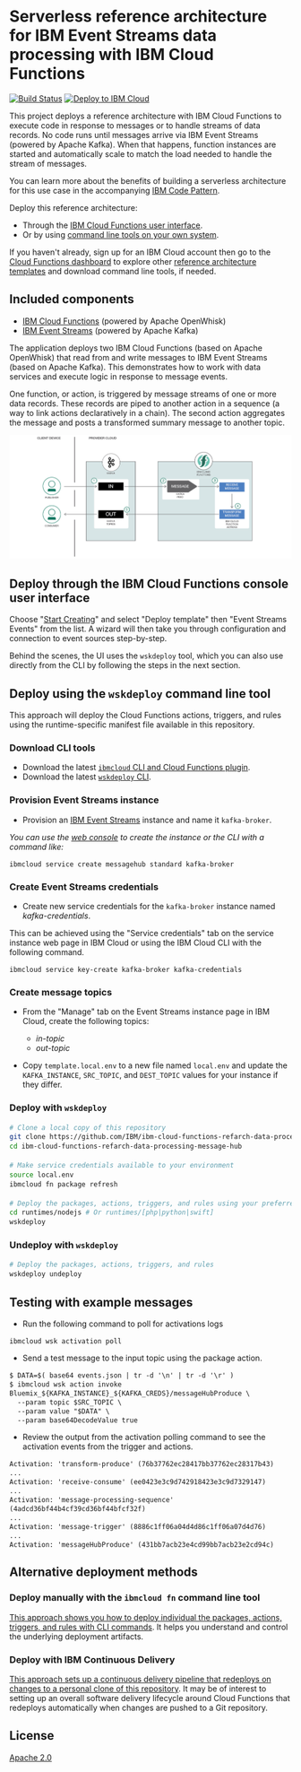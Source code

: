# Serverless reference architecture for IBM Event Streams data processing with IBM Cloud Functions

[![Build Status](https://travis-ci.org/IBM/ibm-cloud-functions-refarch-data-processing-message-hub.svg?branch=master)](https://travis-ci.org/IBM/ibm-cloud-functions-refarch-data-processing-message-hub)
[![Deploy to IBM Cloud](https://bluemix.net/deploy/button.png)](https://bluemix.net/deploy?repository=https://github.com/IBM/ibm-cloud-functions-refarch-data-processing-message-hub)

This project deploys a reference architecture with IBM Cloud Functions to execute code in response to messages or to handle streams of data records. No code runs until messages arrive via IBM Event Streams (powered by Apache Kafka). When that happens, function instances are started and automatically scale to match the load needed to handle the stream of messages.

You can learn more about the benefits of building a serverless architecture for this use case in the accompanying [IBM Code Pattern](https://developer.ibm.com/code/patterns/respond-messages-handle-streams/).

Deploy this reference architecture:

- Through the [IBM Cloud Functions user interface](#deploy-through-the-ibm-cloud-functions-console-user-interface).
- Or by using [command line tools on your own system](#deploy-using-the-wskdeploy-command-line-tool).

If you haven't already, sign up for an IBM Cloud account then go to the [Cloud Functions dashboard](https://console.bluemix.net/openwhisk/) to explore other [reference architecture templates](https://github.com/topics/ibm-cloud-functions-refarch) and download command line tools, if needed.

## Included components

- [IBM Cloud Functions](https://cloud.ibm.com/openwhisk) (powered by Apache OpenWhisk)
- [IBM Event Streams](https://cloud.ibm.com/catalog/services/event-streams) (powered by Apache Kafka)

The application deploys two IBM Cloud Functions (based on Apache OpenWhisk) that read from and write messages to IBM Event Streams (based on Apache Kafka). This demonstrates how to work with data services and execute logic in response to message events.

One function, or action, is triggered by message streams of one or more data records. These records are piped to another action in a sequence (a way to link actions declaratively in a chain). The second action aggregates the message and posts a transformed summary message to another topic.

![Sample Architecture](img/refarch-data-processing-message-hub.png)

## Deploy through the IBM Cloud Functions console user interface

Choose "[Start Creating](https://console.bluemix.net/openwhisk/create)" and select "Deploy template" then "Event Streams Events" from the list. A wizard will then take you through configuration and connection to event sources step-by-step.

Behind the scenes, the UI uses the `wskdeploy` tool, which you can also use directly from the CLI by following the steps in the next section.

## Deploy using the `wskdeploy` command line tool

This approach will deploy the Cloud Functions actions, triggers, and rules using the runtime-specific manifest file available in this repository.

### Download CLI tools

- Download the latest [`ibmcloud` CLI and Cloud Functions plugin](https://cloud.ibm.com/openwhisk/learn/cli).
- Download the latest [`wskdeploy` CLI](https://github.com/apache/incubator-openwhisk-wskdeploy/releases).
### Provision Event Streams instance

- Provision an [IBM Event Streams](https://cloud.ibm.com/catalog/services/event-streams) instance and name it `kafka-broker`.  

*You can use the [web console](https://cloud.ibm.com/catalog/services/event-streams) to create the instance or the CLI with a command like:*

```
ibmcloud service create messagehub standard kafka-broker
```
### Create Event Streams credentials

- Create new service credentials for the `kafka-broker` instance named  _kafka-credentials_.

This can be achieved using the "Service credentials" tab on the service instance web page in IBM Cloud or using the IBM Cloud CLI with the following command.

```
ibmcloud service key-create kafka-broker kafka-credentials
```

### Create message topics

- From the "Manage" tab on the Event Streams instance page in IBM Cloud, create the following topics:
  - _in-topic_ 
  - _out-topic_

- Copy `template.local.env` to a new file named `local.env` and update the `KAFKA_INSTANCE`, `SRC_TOPIC`, and `DEST_TOPIC` values for your instance if they differ.

### Deploy with `wskdeploy`

```bash
# Clone a local copy of this repository
git clone https://github.com/IBM/ibm-cloud-functions-refarch-data-processing-message-hub.git
cd ibm-cloud-functions-refarch-data-processing-message-hub

# Make service credentials available to your environment
source local.env
ibmcloud fn package refresh

# Deploy the packages, actions, triggers, and rules using your preferred language
cd runtimes/nodejs # Or runtimes/[php|python|swift]
wskdeploy
```

### Undeploy with `wskdeploy`

```bash
# Deploy the packages, actions, triggers, and rules
wskdeploy undeploy
```

## Testing with example messages

- Run the following command to poll for activations logs

```
ibmcloud wsk activation poll
```

- Send a test message to the input topic using the package action.

```
$ DATA=$( base64 events.json | tr -d '\n' | tr -d '\r' )
$ ibmcloud wsk action invoke Bluemix_${KAFKA_INSTANCE}_${KAFKA_CREDS}/messageHubProduce \
  --param topic $SRC_TOPIC \
  --param value "$DATA" \
  --param base64DecodeValue true
```

- Review the output from the activation polling command to see the activation events from the trigger and actions.

```
Activation: 'transform-produce' (76b37762ec28417bb37762ec28317b43)
...
Activation: 'receive-consume' (ee0423e3c9d742918423e3c9d7329147)
...
Activation: 'message-processing-sequence' (4adcd36bf44b4cf39cd36bf44bfcf32f)
...
Activation: 'message-trigger' (8886c1ff06a04d4d86c1ff06a07d4d76)
...
Activation: 'messageHubProduce' (431bb7acb23e4cd99bb7acb23e2cd94c)
```

## Alternative deployment methods

### Deploy manually with the `ibmcloud fn` command line tool

[This approach shows you how to deploy individual the packages, actions, triggers, and rules with CLI commands](bx-wsk/README.md). It helps you understand and control the underlying deployment artifacts.

### Deploy with IBM Continuous Delivery

[This approach sets up a continuous delivery pipeline that redeploys on changes to a personal clone of this repository](bx-cd/README.md). It may be of interest to setting up an overall software delivery lifecycle around Cloud Functions that redeploys automatically when changes are pushed to a Git repository.

## License

[Apache 2.0](LICENSE)
